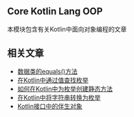 ## Core Kotlin Lang OOP

本模块包含有关Kotlin中面向对象编程的文章

## 相关文章

+ [数据类的equals()方法](docs/数据类的equals()方法.md)
+ [在Kotlin中通过值查找枚举](docs/在Kotlin中通过值查找枚举.md)
+ [如何在Kotlin中为枚举创建静态方法](docs/如何在Kotlin中为枚举创建静态方法.md)
+ [在Kotlin中将字符串转换为枚举](docs/在Kotlin中将字符串转换为枚举.md)
+ [Kotlin接口中的伴生对象](docs/Kotlin接口中的伴生对象.md)